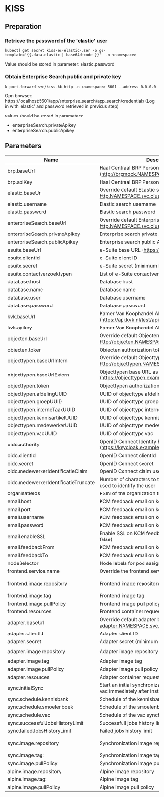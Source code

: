 # KISS

## Preparation

### Retrieve the password of the 'elastic' user 

    kubectl get secret kiss-es-elastic-user -o go-template='{{.data.elastic | base64decode }}'  -n <namespace>

Value should be stored in parameter: elastic.password

### Obtain Enterprise Search public and private key

    k port-forward svc/kiss-kb-http -n <namespace> 5601 --address 0.0.0.0

Opn browser: https://localhost:5601/app/enterprise_search/app_search/credentials
(Log in with 'elastic' and password retrieved in previous step)

values should be stored in parameters:
- enterpriseSearch.privateApikey
- enterpriseSearch.publicApikey

## Parameters

| Name                                 | Description (example)                                                                                          | Default value                                              |
|--------------------------------------|----------------------------------------------------------------------------------------------------------------|------------------------------------------------------------|
| brp.baseUrl                          | Haal Centraal BRP Personen bevragen API base url (http://brpmock.NAMESPACE.svc.cluster.local/haalcentraal/api) | `""`                                                       |
| brp.apiKey                           | Haal Centraal BRP Personen bevragen API key                                                                    | `""`                                                       |
| elastic.baseUrl                      | Override default ELastic search base URL: https://kiss-es-http.NAMESPACE.svc.cluster.local:9200                | `""`                                                       |
| elastic.username                     | Elastic search username                                                                                        | `elastic`                                                  |
| elastic.password                     | Elastic search password                                                                                        | `""`                                                       |
| enterpriseSearch.baseUrl             | Override default Enterprise search base URL: https://kiss-ent-http.NAMESPACE.svc.cluster.local:3002            | `""`                                                       |
| enterpriseSearch.privateApikey       | Enterprise search private API key                                                                              | `""`                                                       |
| enterpriseSearch.publicApikey        | Enterprise search public API key                                                                               | `""`                                                       |
| esuite.baseUrl                       | e-Suite base URL (https://esuite.example.nl)                                                                   | `""`                                                       |
| esuite.clientId                      | e-Suite client ID                                                                                              | `kiss`                                                     |
| esuite.secret                        | e-Suite secret (minimum length is 16 characters)                                                               | `""`                                                       |
| esuite.contactverzoektypen           | List of e-Suite contactverzoektypen                                                                            | `[]`                                                       |
| database.host                        | Database host                                                                                                  | `""`                                                       |
| database.name                        | Database name                                                                                                  | `""`                                                       |
| database.user                        | Database username                                                                                              | `""`                                                       |
| database.password                    | Database password                                                                                              | `""`                                                       |
| kvk.baseUrl                          | Kamer Van Koophandel API base URL (https://api.kvk.nl/test/api)                                                | `""`                                                       |
| kvk.apikey                           | Kamer Van Koophandel API key                                                                                   | `""`                                                       |
| objecten.baseUrl                     | Override default Objecten base URL: http://objecten.NAMESPACE.svc.cluster.local                                | `""`                                                       |
| objecten.token                       | Objecten authorization token                                                                                   | `""`                                                       |
| objecttypen.baseUrlIntern            | Override default Objecttypen base URL: http://objecttypen.NAMESPACE.svc.cluster.local                          | `""`                                                       |
| objecttypen.baseUrlExtern            | Objecttypen base URL as accessed by e-Suite (https://objecttypen.example.nl)                                   | `""`                                                       |
| objecttypen.token                    | Objecttypen authorization token                                                                                | `""`                                                       |
| objecttypen.afdelingUUID             | UUID of objecttype afdeling                                                                                    | `""`                                                       |
| objecttypen.groepUUID                | UUID of objecttype groep                                                                                       | `""`                                                       |
| objecttypen.interneTaakUUID          | UUID of objecttype interne taak                                                                                | `""`                                                       |
| objecttypen.kennisartikelUUID        | UUID of objecttype kennisartikel                                                                               | `""`                                                       |
| objecttypen.medewerkerUUID           | UUID of objecttype medewerker                                                                                  | `""`                                                       |
| objecttypen.vacUUID                  | UUID of objecttype vac                                                                                         | `""`                                                       |
| oidc.authority                       | OpenID Connect Identity Provider URL (https://keycloak.example.nl/realms/podiumd/)                             | `""`                                                       |
| oidc.clientId                        | OpenID Connect clientId                                                                                        | `kiss`                                                     |
| oidc.secret                          | OpenID Connect secret                                                                                          | `""`                                                       |
| oidc.medewerkerIdentificatieClaim    | OpenID Connect claim used to identify the user                                                                 | `preferred_username`                                       |
| oidc.medewerkerIdentificatieTruncate | Number of characters to truncate the OpenID Connect claim used to identify the user                            | `null`                                                     |
| organisatieIds                       | RSIN of the organization that registers the Contactmomenten                                                    | `""`                                                       |
| email.host                           | KCM feedback email on kennisartikel host                                                                       | `""`                                                       |
| email.port                           | KCM feedback email on kennisartikel port                                                                       | `null`                                                     |
| email.username                       | KCM feedback email on kennisartikel username                                                                   | `""`                                                       |
| email.password                       | KCM feedback email on kennisartikel password                                                                   | `""`                                                       |
| email.enableSSL                      | Enable SSL on KCM feedback email on kennisartikel (true or false)                                              | `null`                                                     |
| email.feedbackFrom                   | KCM feedback email on kennisartikel sender address                                                             | `""`                                                       |
| email.feedbackTo                     | KCM feedback email on kennisartikel host receiver address                                                      | `""`                                                       |
| nodeSelector                         | Node labels for pod assignment. Evaluated as a template                                                        | `{}`                                                       |
| frontend.service.name                | Override the frontend service name                                                                             | `""`                                                       |
| frontend.image.repository            | Frontend image repository                                                                                      | `ghcr.io/klantinteractie-servicesysteem/kiss-frontend`     |
| frontend.image.tag                   | Frontend image tag                                                                                             | `"latest"`                                                 |
| frontend.image.pullPolicy            | Frontend image pull policy                                                                                     | `IfNotPresent`                                             |
| frontend.resources                   | Frontend container requests and limits                                                                         | See values.yaml                                            |
| adapter.baseUrl                      | Override default adapter base URL: http://kiss-adapter.NAMESPACE.svc.cluster.local                             | `""`                                                       |
| adapter.clientId                     | Adapter client ID                                                                                              | `kiss_intern`                                              |
| adapter.secret                       | Adapter secret (minimum length is 16 characters)                                                               | `""`                                                       |
| adapter.image.repository             | Adapter image repository                                                                                       | `ghcr.io/icatt-menselijk-digitaal/podiumd-adapter`         |
| adapter.image.tag                    | Adapter image tag                                                                                              | `"latest"`                                                 |
| adapter.image.pullPolicy             | Adapter image pull policy                                                                                      | `IfNotPresent`                                             |
| adapter.resources                    | Adapter container requests and limits                                                                          | See values.yaml                                            |
| sync.initialSync                     | Start an initial synchronization of kennisbank, smoelenboek and vac immediately after install                  | `true`                                                     |
| sync.schedule.kennisbank             | Schedule of the kennisbank synchronization cron job                                                            | `"*/59 * * * *"`                                           |
| sync.schedule.smoelenboek            | Schedule of the smoelenboek synchronization cron job                                                           | `"*/59 * * * *"`                                           |
| sync.schedule.vac                    | Schedule of the vac synchronization cron job                                                                   | `"*/59 * * * *"`                                           |
| sync.successfulJobsHistoryLimit      | Successfull jobs history limit                                                                                 | `1`                                                        |
| sync.failedJobsHistoryLimit          | Failed jobs history limit                                                                                      | `1`                                                        |
| sync.image.repository                | Synchronization image repository                                                                               | `ghcr.io/klantinteractie-servicesysteem/kiss-elastic-sync` |
| sync.image.tag:                      | Synchronization image tag                                                                                      | `"latest"`                                                 |
| sync.image.pullPolicy                | Synchronization image pull policy                                                                              | `IfNotPresent`                                             |
| alpine.image.repository              | Alpine image repository                                                                                        | `alpine`                                                   |
| alpine.image.tag:                    | Alpine image tag                                                                                               | `"3.20"`                                                   |
| alpine.image.pullPolicy              | Alpine image pull policy                                                                                       | `IfNotPresent`                                             |


 